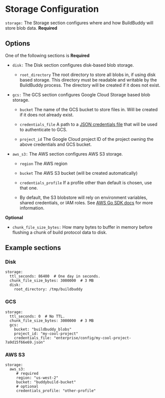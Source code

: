 <!--
{
  "name": "Storage",
  "category": "5eed3e2ace045b343fc0a328",
  "priority": 700
}
-->
# Storage Configuration
```storage:``` The Storage section configures where and how BuildBuddy will store blob data. **Required**

## Options

One of the following sections is **Required**

* ```disk:``` The Disk section configures disk-based blob storage.

  * ```root_directory``` The root directory to store all blobs in, if using disk based storage. This directory must be readable and writable by the BuildBuddy process. The directory will be created if it does not exist.

* ```gcs:``` The GCS section configures Google Cloud Storage based blob storage.

  * ```bucket``` The name of the GCS bucket to store files in. Will be created if it does not already exist.

  * ```credentials_file``` A path to a [JSON credentials file](https://cloud.google.com/docs/authentication/getting-started) that will be used to authenticate to GCS. 

  * ```project_id``` The Google Cloud project ID of the project owning the above credentials and GCS bucket.

* ```aws_s3:``` The AWS section configures AWS S3 storage.

  * ```region``` The AWS region

  * ```bucket``` The AWS S3 bucket (will be created automatically)

  * ```credentials_profile``` If a profile other than default is chosen, use that one.

  * By default, the S3 blobstore will rely on environment variables, shared credentials, or IAM roles. See [AWS Go SDK docs](https://docs.aws.amazon.com/sdk-for-go/v1/developer-guide/configuring-sdk.html#specifying-credentials) for more information.

**Optional**

* ```chunk_file_size_bytes:``` How many bytes to buffer in memory before flushing a chunk of build protocol data to disk.

## Example sections

### Disk

```
storage:
  ttl_seconds: 86400  # One day in seconds.
  chunk_file_size_bytes: 3000000  # 3 MB
  disk:
    root_directory: /tmp/buildbuddy
```


### GCS

```
storage:
  ttl_seconds: 0  # No TTL.
  chunk_file_size_bytes: 3000000  # 3 MB
  gcs:
    bucket: "buildbuddy_blobs"
    project_id: "my-cool-project"
    credentials_file: "enterprise/config/my-cool-project-7a9d15f66e69.json"
```

### AWS S3

```
storage:
  aws_s3:
     # required
     region: "us-west-2"
     bucket: "buddybuild-bucket"
     # optional
     credentials_profile: "other-profile"
```